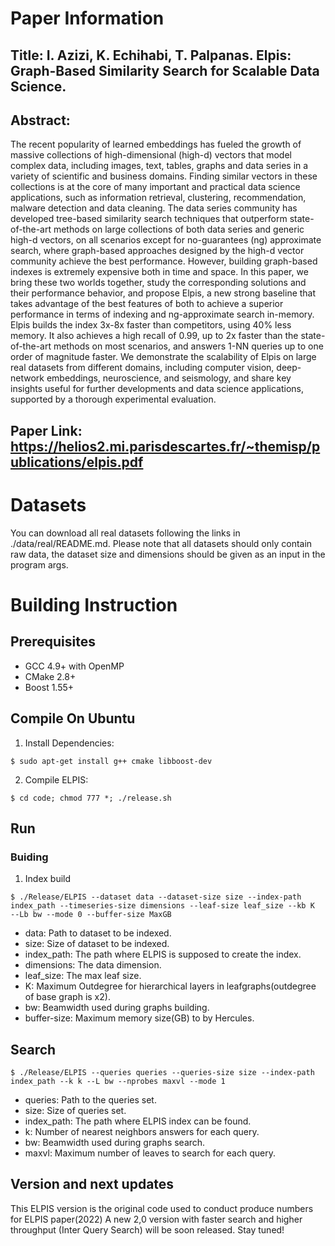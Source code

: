 # Paper Information

## Title: I. Azizi, K. Echihabi, T. Palpanas. Elpis: Graph-Based Similarity Search for Scalable Data Science. 

## Abstract: 

The recent popularity of learned embeddings has fueled the growth of massive collections of high-dimensional (high-d) vectors that model complex data, including images, text, tables, graphs and data series in a variety of scientific and business domains. Finding similar vectors in these collections is at the core of many important and practical data science applications, such as information retrieval, clustering, recommendation, malware detection and data cleaning. The data series community has developed tree-based similarity search techniques that outperform state-of-the-art methods on large collections of both data series and generic high-d vectors, on all scenarios except for no-guarantees (ng) approximate search, where graph-based approaches designed by the high-d vector community achieve the best performance. However, building graph-based indexes is extremely expensive both in time and space. In this paper, we bring these two worlds together, study the corresponding solutions and their performance behavior, and propose Elpis, a new strong baseline that takes advantage of the best features of both to achieve a superior performance in terms of indexing and ng-approximate search in-memory. Elpis builds the index 3x-8x faster than competitors, using 40% less memory. It also achieves a high recall of 0.99, up to 2x faster than the state-of-the-art methods on most scenarios, and answers 1-NN queries up to one order of magnitude faster. We demonstrate the scalability of Elpis on large real datasets from different domains, including computer vision, deep-network embeddings, neuroscience, and seismology, and share key insights useful for further developments and data science applications, supported by a thorough experimental evaluation. 

## Paper Link: https://helios2.mi.parisdescartes.fr/~themisp/publications/elpis.pdf

# Datasets

You can download all real datasets following the links in ./data/real/README.md. Please note that all datasets should only contain raw data, the dataset size and dimensions should be given as an input in the program args. 

# Building Instruction

## Prerequisites

 + GCC 4.9+ with OpenMP 
 + CMake 2.8+ 
 + Boost 1.55+ 

## Compile On Ubuntu

1.  Install Dependencies:

```shell
$ sudo apt-get install g++ cmake libboost-dev 
```

2. Compile ELPIS:

```shell
$ cd code; chmod 777 *; ./release.sh
```

## Run 

### Buiding

1. Index build

```shell
$ ./Release/ELPIS --dataset data --dataset-size size --index-path index_path --timeseries-size dimensions --leaf-size leaf_size --kb K  --Lb bw --mode 0 --buffer-size MaxGB
```
 + data: Path to dataset to be indexed.
 + size: Size of dataset to be indexed.
 + index_path: The path where ELPIS is supposed to create the index.
 + dimensions: The data dimension.
 + leaf_size: The max leaf size.
 + K: Maximum Outdegree for hierarchical layers in leafgraphs(outdegree of base graph is x2).
 + bw: Beamwidth used during graphs building.
 + buffer-size: Maximum memory size(GB) to by Hercules.

## Search

```shell
$ ./Release/ELPIS --queries queries --queries-size size --index-path index_path --k k --L bw --nprobes maxvl --mode 1 

```

 + queries: Path to the queries set.
 + size: Size of queries set.
 + index_path: The path where ELPIS index can be found.
 + k: Number of nearest neighbors answers for each query.
 + bw: Beamwidth used during graphs search.
 + maxvl: Maximum number of leaves to search for each query. 

 ## Version and next updates

This ELPIS version is the original code used to conduct produce numbers for ELPIS paper(2022)
A new 2,0 version with faster search and higher throughput (Inter Query Search) will be soon released. Stay tuned!
